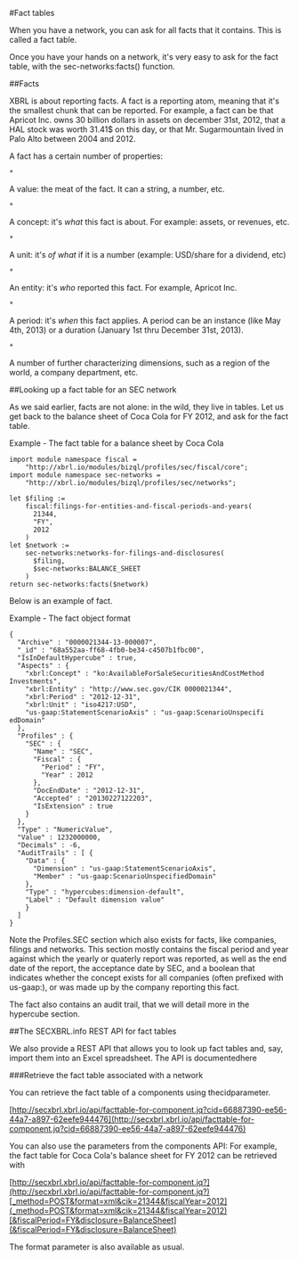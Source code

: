 #Fact tables

When you have a network, you can ask for all facts that it contains. This is called a fact table.


Once you have your hands on a network, it's very easy to ask for the fact table, with the sec-networks:facts() function.

##Facts

XBRL is about reporting facts. A fact is a reporting atom, meaning that it's the smallest chunk that can be reported. For example, a fact can be that Apricot Inc. owns 30 billion dollars in assets on december 31st, 2012, that a HAL stock was worth 31.41$ on this day, or that Mr. Sugarmountain lived in Palo Alto between 2004 and 2012.


A fact has a certain number of properties:


    *
A value: the meat of the fact. It can a string, a number, etc.

    *
A concept: it's *what* this fact is about. For example: assets, or revenues, etc.

    *
A unit: it's *of what* if it is a number (example: USD/share for a dividend, etc)

    *
An entity: it's *who* reported this fact. For example, Apricot Inc.

    *
A period: it's *when* this fact applies. A period can be an instance (like May 4th, 2013) or a duration (January 1st thru December 31st, 2013).

    *
A number of further characterizing dimensions, such as a region of the world, a company department, etc.



##Looking up a fact table for an SEC network

As we said earlier, facts are not alone: in the wild, they live in tables. Let us get back to the balance sheet of Coca Cola for FY 2012, and ask for the fact table.


 Example - The fact table for a balance sheet by Coca Cola

```jsoniq
import module namespace fiscal =
    "http://xbrl.io/modules/bizql/profiles/sec/fiscal/core";
import module namespace sec-networks =
    "http://xbrl.io/modules/bizql/profiles/sec/networks";

let $filing :=
    fiscal:filings-for-entities-and-fiscal-periods-and-years(
      21344,
      "FY",
      2012
    )
let $network :=
    sec-networks:networks-for-filings-and-disclosures(
      $filing,
      $sec-networks:BALANCE_SHEET
    )
return sec-networks:facts($network)
```

Below is an example of fact.


 Example - The fact object format

```jsoniq
{
  "Archive" : "0000021344-13-000007", 
  "_id" : "68a552aa-ff68-4fb0-be34-c4507b1fbc00", 
  "IsInDefaultHypercube" : true, 
  "Aspects" : {
    "xbrl:Concept" : "ko:AvailableForSaleSecuritiesAndCostMethod
Investments", 
    "xbrl:Entity" : "http://www.sec.gov/CIK 0000021344", 
    "xbrl:Period" : "2012-12-31", 
    "xbrl:Unit" : "iso4217:USD", 
    "us-gaap:StatementScenarioAxis" : "us-gaap:ScenarioUnspecifi
edDomain"
  }, 
  "Profiles" : {
    "SEC" : {
      "Name" : "SEC", 
      "Fiscal" : {
        "Period" : "FY", 
        "Year" : 2012
      }, 
      "DocEndDate" : "2012-12-31", 
      "Accepted" : "20130227122203", 
      "IsExtension" : true
    }
  }, 
  "Type" : "NumericValue", 
  "Value" : 1232000000, 
  "Decimals" : -6, 
  "AuditTrails" : [ {
    "Data" : {
      "Dimension" : "us-gaap:StatementScenarioAxis", 
      "Member" : "us-gaap:ScenarioUnspecifiedDomain"
    }, 
    "Type" : "hypercubes:dimension-default", 
    "Label" : "Default dimension value"
    }
  ]
}
```

Note the Profiles.SEC section which also exists for facts, like companies, filings and networks. This section mostly contains the fiscal period and year against which the yearly or quaterly report was reported, as well as the end date of the report, the acceptance date by SEC, and a boolean that indicates whether the concept exists for all companies (often prefixed with us-gaap:), or was made up by the company reporting this fact.


The fact also contains an audit trail, that we will detail more in the hypercube section.

##The SECXBRL.info REST API for fact tables

We also provide a REST API that allows you to look up fact tables and, say, import them into an Excel spreadsheet. The API is documentedhere

###Retrieve the fact table associated with a network

You can retrieve the fact table of a components using thecidparameter.


[http://secxbrl.xbrl.io/api/facttable-for-component.jq?cid=66887390-ee56-44a7-a897-62eefe944476](http://secxbrl.xbrl.io/api/facttable-for-component.jq?cid=66887390-ee56-44a7-a897-62eefe944476)


You can also use the parameters from the components API: For example, the fact table for Coca Cola's balance sheet for FY 2012 can be retrieved with


[http://secxbrl.xbrl.io/api/facttable-for-component.jq?](http://secxbrl.xbrl.io/api/facttable-for-component.jq?)[_method=POST&format=xml&cik=21344&fiscalYear=2012](_method=POST&format=xml&cik=21344&fiscalYear=2012)[&fiscalPeriod=FY&disclosure=BalanceSheet](&fiscalPeriod=FY&disclosure=BalanceSheet)


The format parameter is also available as usual.

